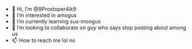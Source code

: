 - 👋 Hi, I’m @9Prostoper4ik9
- 👀 I’m interested in amogus
- 🌱 I’m currently learning sus-moogus
- 💞️ I’m looking to collaborate on guy who says stop posting about among us
- 📫 How to reach me lol no 

<!---
9Prostoper4ik9/9Prostoper4ik9 is a ✨ special ✨ repository because its `README.md` (this file) appears on your GitHub profile.
You can click the Preview link to take a look at your changes.
--->
